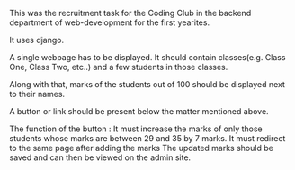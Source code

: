 This was the recruitment task for the Coding Club in the backend department of web-development for the first yearites.

It uses django.

A single webpage has to be displayed. 
It should contain classes(e.g. Class One, Class Two, etc..) and a few students in those classes.

Along with that, marks of the students out of 100 should be displayed next to their names.

A button or link should be present below the matter mentioned above.

The function of the button :
  It must increase the marks of only those students whose marks are between 29 and 35 by 7 marks.
  It must redirect to the same page after adding the marks
  The updated marks should be saved and can then be viewed on the admin site.
